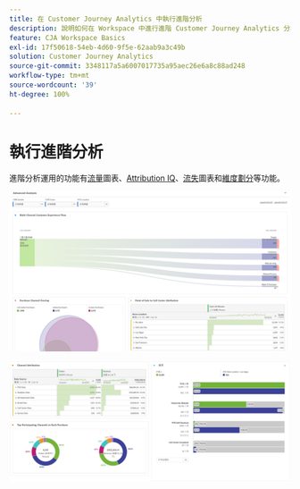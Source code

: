 ```yaml
---
title: 在 Customer Journey Analytics 中執行進階分析
description: 說明如何在 Workspace 中進行進階 Customer Journey Analytics 分析。
feature: CJA Workspace Basics
exl-id: 17f50618-54eb-4d60-9f5e-62aab9a3c49b
solution: Customer Journey Analytics
source-git-commit: 3348117a5a6007017735a95aec26e6a8c88ad248
workflow-type: tm+mt
source-wordcount: '39'
ht-degree: 100%

---
```


# 執行進階分析

進階分析運用的功能有[流量](/help/analysis-workspace/visualizations/c-flow/flow.md)圖表、[Attribution IQ](/help/analysis-workspace/attribution/overview.md)、[流失](/help/analysis-workspace/visualizations/fallout/fallout-flow.md)圖表和[維度劃分](/help/components/dimensions/t-breakdown-fa.md)等功能。

![Workspace 截圖 1](assets/cja-adv-analysis1.png)

![Workspace 截圖 2](assets/cja-adv-analysis2.png)
